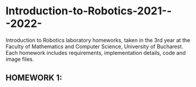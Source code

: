 # Introduction-to-Robotics-2021---2022-
Introduction to Robotics laboratory homeworks, taken in the 3rd year at the Faculty of Mathematics and Computer Science, University of Bucharest. Each homework includes requirements, implementation details, code and image files.

## HOMEWORK 1:
